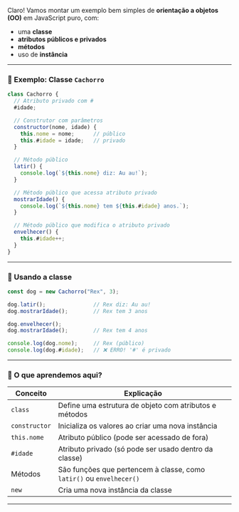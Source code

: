 Claro! Vamos montar um exemplo bem simples de **orientação a objetos (OO)** em JavaScript puro, com:

- uma **classe**
- **atributos públicos e privados**
- **métodos**
- uso de **instância**

---

### 🐶 Exemplo: Classe `Cachorro`

```js
class Cachorro {
  // Atributo privado com #
  #idade;

  // Construtor com parâmetros
  constructor(nome, idade) {
    this.nome = nome;      // público
    this.#idade = idade;   // privado
  }

  // Método público
  latir() {
    console.log(`${this.nome} diz: Au au!`);
  }

  // Método público que acessa atributo privado
  mostrarIdade() {
    console.log(`${this.nome} tem ${this.#idade} anos.`);
  }

  // Método público que modifica o atributo privado
  envelhecer() {
    this.#idade++;
  }
}
```

---

### 🧪 Usando a classe

```js
const dog = new Cachorro("Rex", 3);

dog.latir();               // Rex diz: Au au!
dog.mostrarIdade();        // Rex tem 3 anos

dog.envelhecer();
dog.mostrarIdade();        // Rex tem 4 anos

console.log(dog.nome);     // Rex (público)
console.log(dog.#idade);   // ❌ ERRO! '#' é privado
```

---

### 🧠 O que aprendemos aqui?

| Conceito | Explicação |
|---------|------------|
| `class` | Define uma estrutura de objeto com atributos e métodos |
| `constructor` | Inicializa os valores ao criar uma nova instância |
| `this.nome` | Atributo público (pode ser acessado de fora) |
| `#idade` | Atributo privado (só pode ser usado dentro da classe) |
| Métodos | São funções que pertencem à classe, como `latir()` ou `envelhecer()` |
| `new` | Cria uma nova instância da classe |

---